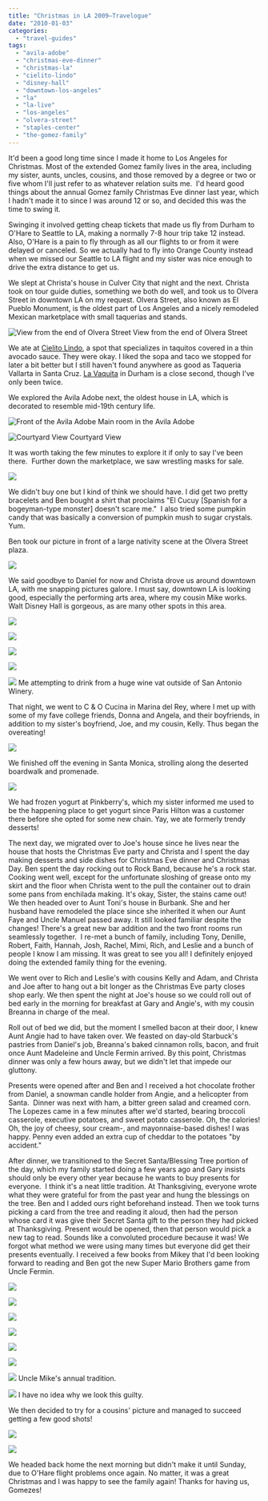 ```yaml
---
title: "Christmas in LA 2009—Travelogue"
date: "2010-01-03"
categories:
  - "travel-guides"
tags:
  - "avila-adobe"
  - "christmas-eve-dinner"
  - "christmas-la"
  - "cielito-lindo"
  - "disney-hall"
  - "downtown-los-angeles"
  - "la"
  - "la-live"
  - "los-angeles"
  - "olvera-street"
  - "staples-center"
  - "the-gomez-family"
---
```


It'd been a good long time since I made it home to Los Angeles for Christmas. Most of the extended Gomez family lives in the area, including my sister, aunts, uncles, cousins, and those removed by a degree or two or five whom I'll just refer to as whatever relation suits me.  I'd heard good things about the annual Gomez family Christmas Eve dinner last year, which I hadn't made it to since I was around 12 or so, and decided this was the time to swing it.

Swinging it involved getting cheap tickets that made us fly from Durham to O'Hare to Seattle to LA, making a normally 7-8 hour trip take 12 instead. Also, O'Hare is a pain to fly through as all our flights to or from it were delayed or canceled. So we actually had to fly into Orange County instead when we missed our Seattle to LA flight and my sister was nice enough to drive the extra distance to get us.

We slept at Christa's house in Culver City that night and the next. Christa took on tour guide duties, something we both do well, and took us to Olvera Street in downtown LA on my request. Olvera Street, also known as El Pueblo Monument, is the oldest part of Los Angeles and a nicely remodeled Mexican marketplace with small taquerias and stands.




<div class="caption">

![View from the end of Olvera Street](https://thegourmez-wpmedia.s3.amazonaws.com/2024/07/christmasinla-011.jpg) View from the end of Olvera Street</div>


We ate at [Cielito Lindo](http://www.cielitolindo.org/), a spot that specializes in taquitos covered in a thin avocado sauce. They were okay. I liked the sopa and taco we stopped for later a bit better but I still haven't found anywhere as good as Taqueria Vallarta in Santa Cruz. [La Vaquita](http://lavaquitanc.com/) in Durham is a close second, though I've only been twice.

We explored the Avila Adobe next, the oldest house in LA, which is decorated to resemble mid-19th century life.




<div class="caption">

![Front of the Avila Adobe](https://thegourmez-wpmedia.s3.amazonaws.com/2024/07/christmasinla-017.jpg) Main room in the Avila Adobe</div>





<div class="caption">

![Courtyard View](https://thegourmez-wpmedia.s3.amazonaws.com/2024/07/christmasinla-021.jpg) Courtyard View</div>


It was worth taking the few minutes to explore it if only to say I've been there.  Further down the marketplace, we saw wrestling masks for sale.

![](https://thegourmez-wpmedia.s3.amazonaws.com/2024/07/christmasinla-023.jpg)

We didn't buy one but I kind of think we should have. I did get two pretty bracelets and Ben bought a shirt that proclaims "El Cucuy \[Spanish for a bogeyman-type monster\] doesn't scare me."  I also tried some pumpkin candy that was basically a conversion of pumpkin mush to sugar crystals. Yum.

Ben took our picture in front of a large nativity scene at the Olvera Street plaza.

![](https://thegourmez-wpmedia.s3.amazonaws.com/2024/07/christmasinla-026.jpg)

We said goodbye to Daniel for now and Christa drove us around downtown LA, with me snapping pictures galore. I must say, downtown LA is looking good, especially the performing arts area, where my cousin Mike works. Walt Disney Hall is gorgeous, as are many other spots in this area.

![](https://thegourmez-wpmedia.s3.amazonaws.com/2024/07/christmasinla-041.jpg)

![](https://thegourmez-wpmedia.s3.amazonaws.com/2024/07/christmasinla-051.jpg)

![](https://thegourmez-wpmedia.s3.amazonaws.com/2024/07/christmasinla-055.jpg)

![](https://thegourmez-wpmedia.s3.amazonaws.com/2024/07/christmasinla-065.jpg)




<div class="caption">

![](https://thegourmez-wpmedia.s3.amazonaws.com/2024/07/christmasinla-063.jpg) Me attempting to drink from a huge wine vat outside of San Antonio Winery.</div>


That night, we went to C & O Cucina in Marina del Rey, where I met up with some of my fave college friends, Donna and Angela, and their boyfriends, in addition to my sister's boyfriend, Joe, and my cousin, Kelly. Thus began the overeating!

![](https://thegourmez-wpmedia.s3.amazonaws.com/2024/07/christmasinla-079.jpg)

We finished off the evening in Santa Monica, strolling along the deserted boardwalk and promenade.

![](https://thegourmez-wpmedia.s3.amazonaws.com/2024/07/christmasinla-087.jpg)

We had frozen yogurt at Pinkberry's, which my sister informed me used to be the happening place to get yogurt since Paris Hilton was a customer there before she opted for some new chain. Yay, we ate formerly trendy desserts!

The next day, we migrated over to Joe's house since he lives near the house that hosts the Christmas Eve party and Christa and I spent the day making desserts and side dishes for Christmas Eve dinner and Christmas Day. Ben spent the day rocking out to Rock Band, because he's a rock star. Cooking went well, except for the unfortunate sloshing of grease onto my skirt and the floor when Christa went to the pull the container out to drain some pans from enchilada making. It's okay, Sister, the stains came out!  We then headed over to Aunt Toni's house in Burbank. She and her husband have remodeled the place since she inherited it when our Aunt Faye and Uncle Manuel passed away. It still looked familiar despite the changes! There's a great new bar addition and the two front rooms run seamlessly together.  I re-met a bunch of family, including Tony, Denille, Robert, Faith, Hannah, Josh, Rachel, Mimi, Rich, and Leslie and a bunch of people I know I am missing. It was great to see you all! I definitely enjoyed doing the extended family thing for the evening.

We went over to Rich and Leslie's with cousins Kelly and Adam, and Christa and Joe after to hang out a bit longer as the Christmas Eve party closes shop early. We then spent the night at Joe's house so we could roll out of bed early in the morning for breakfast at Gary and Angie's, with my cousin Breanna in charge of the meal.

Roll out of bed we did, but the moment I smelled bacon at their door, I knew Aunt Angie had to have taken over. We feasted on day-old Starbuck's pastries from Daniel's job, Breanna's baked cinnamon rolls, bacon, and fruit once Aunt Madeleine and Uncle Fermin arrived. By this point, Christmas dinner was only a few hours away, but we didn't let that impede our gluttony.

Presents were opened after and Ben and I received a hot chocolate frother from Daniel, a snowman candle holder from Angie, and a helicopter from Santa.  Dinner was next with ham, a bitter green salad and creamed corn. The Lopezes came in a few minutes after we'd started, bearing broccoli casserole, executive potatoes, and sweet potato casserole. Oh, the calories! Oh, the joy of cheesy, sour cream-, and mayonnaise-based dishes! I was happy. Penny even added an extra cup of cheddar to the potatoes "by accident."

After dinner, we transitioned to the Secret Santa/Blessing Tree portion of the day, which my family started doing a few years ago and Gary insists should only be every other year because he wants to buy presents for everyone.  I think it's a neat little tradition. At Thanksgiving, everyone wrote what they were grateful for from the past year and hung the blessings on the tree. Ben and I added ours right beforehand instead. Then we took turns picking a card from the tree and reading it aloud, then had the person whose card it was give their Secret Santa gift to the person they had picked at Thanksgiving. Present would be opened, then that person would pick a new tag to read. Sounds like a convoluted procedure because it was! We forgot what method we were using many times but everyone did get their presents eventually. I received a few books from Mikey that I'd been looking forward to reading and Ben got the new Super Mario Brothers game from Uncle Fermin.




![](https://thegourmez-wpmedia.s3.amazonaws.com/2024/07/christmasinla-103.jpg)

![](https://thegourmez-wpmedia.s3.amazonaws.com/2024/07/christmasinla-107.jpg)

![](https://thegourmez-wpmedia.s3.amazonaws.com/2024/07/christmasinla-108.jpg)

![](https://thegourmez-wpmedia.s3.amazonaws.com/2024/07/christmasinla-114.jpg)

![](https://thegourmez-wpmedia.s3.amazonaws.com/2024/07/christmasinla-125.jpg)

![](https://thegourmez-wpmedia.s3.amazonaws.com/2024/07/christmasinla-131.jpg)




<div class="caption">

![](https://thegourmez-wpmedia.s3.amazonaws.com/2024/07/christmasinla-132.jpg) Uncle Mike's annual tradition.</div>





<div class="caption">

![](https://thegourmez-wpmedia.s3.amazonaws.com/2024/07/christmasinla-134.jpg) I have no idea why we look this guilty.</div>


We then decided to try for a cousins' picture and managed to succeed getting a few good shots!

![](https://thegourmez-wpmedia.s3.amazonaws.com/2024/07/christmasinla-147.jpg)

![](https://thegourmez-wpmedia.s3.amazonaws.com/2024/07/christmasinla-150.jpg)

We headed back home the next morning but didn't make it until Sunday, due to O'Hare flight problems once again. No matter, it was a great Christmas and I was happy to see the family again! Thanks for having us, Gomezes!
